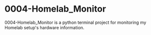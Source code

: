 # 0004-Homelab_Monitor
0004-Homelab_Monitor is a python terminal project for monitoring my Homelab setup's hardware information. 

